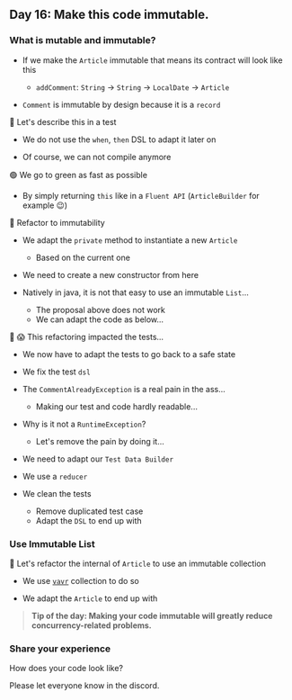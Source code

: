 ## Day 16: Make this code immutable.

### What is mutable and immutable?

- If we make the `Article` immutable that means its contract will look like this
  - `addComment`: `String` -> `String` -> `LocalDate` -> `Article`

- `Comment` is immutable by design because it is a `record`

🔴 Let's describe this in a test
- We do not use the `when`, `then` DSL to adapt it later on

- Of course, we can not compile anymore

🟢 We go to green as fast as possible
- By simply returning `this` like in a `Fluent API` (`ArticleBuilder` for example 😉)

🔵 Refactor to immutability
- We adapt the `private` method to instantiate a new `Article`
  - Based on the current one

- We need to create a new constructor from here

- Natively in java, it is not that easy to use an immutable `List`...
  - The proposal above does not work
  - We can adapt the code as below...

🔴 😱 This refactoring impacted the tests...

- We now have to adapt the tests to go back to a safe state
- We fix the test `dsl`

- The `CommentAlreadyException` is a real pain in the ass...
  - Making our test and code hardly readable...

- Why is it not a `RuntimeException`?
  - Let's remove the pain by doing it...

- We need to adapt our `Test Data Builder`

- We use a `reducer`

- We clean the tests
  - Remove duplicated test case
  - Adapt the `DSL` to end up with

### Use Immutable List
🔵 Let's refactor the internal of `Article` to use an immutable collection
- We use [`vavr`](https://docs.vavr.io/#_collections) collection to do so

- We adapt the `Article` to end up with

>**Tip of the day: Making your code immutable will greatly reduce concurrency-related problems.**

### Share your experience

How does your code look like?

Please let everyone know in the discord.
